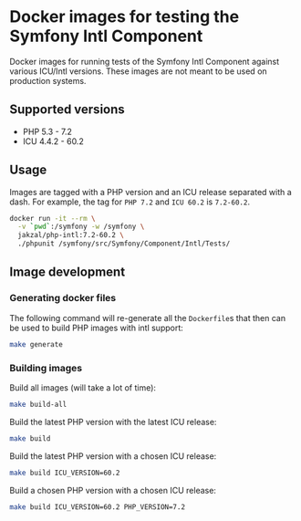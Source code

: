 # Docker images for testing the Symfony Intl Component

Docker images for running tests of the Symfony Intl Component against various
ICU/Intl versions. These images are not meant to be used on production systems.

## Supported versions

* PHP 5.3 - 7.2
* ICU 4.4.2 - 60.2

## Usage

Images are tagged with a PHP version and an ICU release separated with a dash.
For example, the tag for `PHP 7.2` and `ICU 60.2` is `7.2-60.2`.

```bash
docker run -it --rm \
  -v `pwd`:/symfony -w /symfony \
  jakzal/php-intl:7.2-60.2 \
  ./phpunit /symfony/src/Symfony/Component/Intl/Tests/
```

## Image development

### Generating docker files

The following command will re-generate all the `Dockerfile`s that then can
be used to build PHP images with intl support:

```bash
make generate
```

### Building images

Build all images (will take a lot of time):

```bash
make build-all
```

Build the latest PHP version with the latest ICU release:

```bash
make build
```

Build the latest PHP version with a chosen ICU release:

```bash
make build ICU_VERSION=60.2
```

Build a chosen PHP version with a chosen ICU release:

```bash
make build ICU_VERSION=60.2 PHP_VERSION=7.2
```
